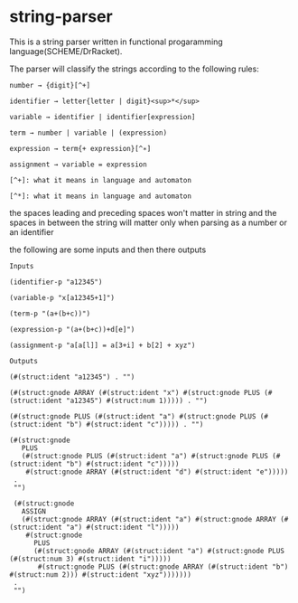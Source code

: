 # string-parser
This is a string parser written in functional progaramming language(SCHEME/DrRacket).

The parser will classify the strings according to the following rules:


~~~
number → {digit}[^+]

identifier → letter{letter | digit}<sup>*</sup>

variable → identifier | identifier[expression]

term → number | variable | (expression)

expression → term{+ expression}[^∗]

assignment → variable = expression

[^+]: what it means in language and automaton

[^*]: what it means in language and automaton

~~~

the spaces leading and preceding spaces won't matter in string
and the spaces in between the string will matter only when parsing as a number or an identifier

the following are some inputs and then there outputs

~~~
Inputs

(identifier-p "a12345")

(variable-p "x[a12345+1]")

(term-p "(a+(b+c))")

(expression-p "(a+(b+c))+d[e]")

(assignment-p "a[a[l]] = a[3+i] + b[2] + xyz")
~~~

~~~
Outputs

(#(struct:ident "a12345") . "")

(#(struct:gnode ARRAY (#(struct:ident "x") #(struct:gnode PLUS (#(struct:ident "a12345") #(struct:num 1))))) . "")

(#(struct:gnode PLUS (#(struct:ident "a") #(struct:gnode PLUS (#(struct:ident "b") #(struct:ident "c"))))) . "")

(#(struct:gnode
   PLUS
   (#(struct:gnode PLUS (#(struct:ident "a") #(struct:gnode PLUS (#(struct:ident "b") #(struct:ident "c")))))
    #(struct:gnode ARRAY (#(struct:ident "d") #(struct:ident "e")))))
 .
 "")
 
 (#(struct:gnode
   ASSIGN
   (#(struct:gnode ARRAY (#(struct:ident "a") #(struct:gnode ARRAY (#(struct:ident "a") #(struct:ident "l")))))
    #(struct:gnode
      PLUS
      (#(struct:gnode ARRAY (#(struct:ident "a") #(struct:gnode PLUS (#(struct:num 3) #(struct:ident "i")))))
       #(struct:gnode PLUS (#(struct:gnode ARRAY (#(struct:ident "b") #(struct:num 2))) #(struct:ident "xyz")))))))
 .
 "")
 ~~~
 
 









